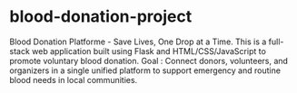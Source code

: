 # blood-donation-project
Blood Donation Platforme - Save Lives, One Drop at a Time. This is a full-stack web application built using Flask and HTML/CSS/JavaScript to promote voluntary blood donation. Goal : Connect donors, volunteers, and organizers in a single unified platform to support emergency and routine blood needs in local communities.
